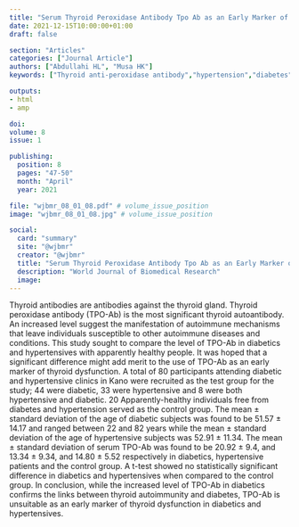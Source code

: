 ```yaml
---
title: "Serum Thyroid Peroxidase Antibody Tpo Ab as an Early Marker of Thyroid Dysfunction Among Diabetic and Hypertensive Patients in Kano Metropolis"
date: 2021-12-15T10:00:00+01:00
draft: false

section: "Articles"
categories: ["Journal Article"]
authors: ["Abdullahi HL", "Musa HK"]
keywords: ["Thyroid anti-peroxidase antibody","hypertension","diabetes"]

outputs: 
- html
- amp

doi:
volume: 8
issue: 1

publishing:
  position: 8
  pages: "47-50"
  month: "April"
  year: 2021

file: "wjbmr_08_01_08.pdf" # volume_issue_position
image: "wjbmr_08_01_08.jpg" # volume_issue_position

social:
  card: "summary"
  site: "@wjbmr"
  creator: "@wjbmr"
  title: "Serum Thyroid Peroxidase Antibody Tpo Ab as an Early Marker of Thyroid Dysfunction Among Diabetic and Hypertensive Patients in Kano Metropolis"
  description: "World Journal of Biomedical Research"
  image:
---
```

Thyroid antibodies are antibodies against the thyroid gland. Thyroid peroxidase antibody (TPO-Ab) is
the most significant thyroid autoantibody. An increased level suggest the manifestation of autoimmune
mechanisms that leave individuals susceptible to other autoimmune diseases and conditions. This
study sought to compare the level of TPO-Ab in diabetics and hypertensives with apparently healthy
people. It was hoped that a significant difference might add merit to the use of TPO-Ab as an early
marker of thyroid dysfunction. A total of 80 participants attending diabetic and hypertensive clinics in
Kano were recruited as the test group for the study; 44 were diabetic, 33 were hypertensive and 8 were
both hypertensive and diabetic. 20 Apparently-healthy individuals free from diabetes and hypertension
served as the control group. The mean ± standard deviation of the age of diabetic subjects was found to
be 51.57 ± 14.17 and ranged between 22 and 82 years while the mean ± standard deviation of the age of
hypertensive subjects was 52.91 ± 11.34. The mean ± standard deviation of serum TPO-Ab was found to
be 20.92 ± 9.4, and 13.34 ± 9.34, and 14.80 ± 5.52 respectively in diabetics, hypertensive patients and the
control group. A t-test showed no statistically significant difference in diabetics and hypertensives
when compared to the control group. In conclusion, while the increased level of TPO-Ab in diabetics
confirms the links between thyroid autoimmunity and diabetes, TPO-Ab is unsuitable as an early
marker of thyroid dysfunction in diabetics and hypertensives.

